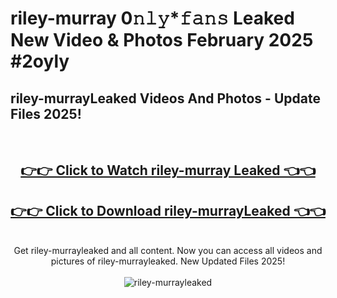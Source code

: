# riley-murray 0𝚗𝚕𝚢*𝚏𝚊𝚗𝚜 Leaked New Video & Photos February 2025 #2oyly

<h2>riley-murrayLeaked Videos And Photos - Update Files 2025!</h2>
<br>
<div align="center">
<h2><a href="https://mediaupload.pro?title=riley-murray&ref=11F" rel="nofollow">👉👉 Click to Watch riley-murray Leaked 👈👈</a></h2>
<h2><a href="https://mediaupload.pro?title=riley-murray&ref=11F" rel="nofollow">👉👉 Click to Download riley-murrayLeaked 👈👈</a></h2>
<br>
Get riley-murrayleaked and all content. Now you can access all videos and pictures of riley-murrayleaked. New Updated Files 2025!
<br>
<br>
<a href="https://mediaupload.pro?title=riley-murray&ref=11F" rel="nofollow" data-target="animated-image.originalLink"><img src="https://i.ibb.co/Gkj2r4b/banner.png" alt="riley-murrayleaked" style="max-width: 100%; display: inline-block;" data-target="animated-image.originalImage"></a>
</div>
<br>

